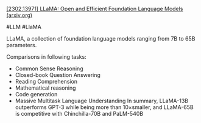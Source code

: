[[2302.13971] LLaMA: Open and Efficient Foundation Language Models (arxiv.org)](https://arxiv.org/abs/2302.13971)

#LLM #LlaMA

LLaMA, a collection of foundation language models ranging from 7B to 65B parameters.

Comparisons in following tasks:
- Common Sense Reasoning
- Closed-book Question Answering
- Reading Comprehension
- Mathematical reasoning
- Code generation
- Massive Multitask Language Understanding
In summary, LLaMA-13B outperforms GPT-3 while being more than 10×smaller, and LLaMA-65B is competitive with Chinchilla-70B and PaLM-540B
